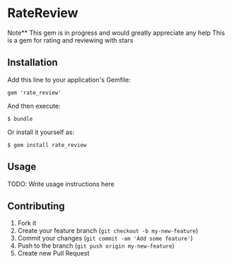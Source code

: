 # RateReview

Note** This gem is in progress and would greatly appreciate any help
This is a gem for rating and reviewing with stars

## Installation

Add this line to your application's Gemfile:

    gem 'rate_review'

And then execute:

    $ bundle

Or install it yourself as:

    $ gem install rate_review

## Usage

TODO: Write usage instructions here

## Contributing

1. Fork it
2. Create your feature branch (`git checkout -b my-new-feature`)
3. Commit your changes (`git commit -am 'Add some feature'`)
4. Push to the branch (`git push origin my-new-feature`)
5. Create new Pull Request
